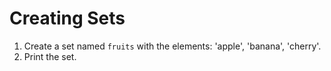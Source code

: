 # Creating Sets

1. Create a set named `fruits` with the elements: 'apple', 'banana', 'cherry'.
2. Print the set.

